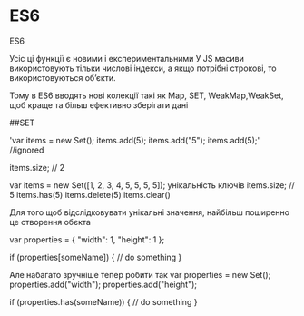 # ES6
ES6

Усіс ці функції є  новими  і експериментальними
У JS масиви використовують тільки числові індекси, а якщо потрібні строкові, то використовуються  об’єкти. 

Тому в ES6 вводять нові колекції такі як Map, SET, WeakMap,WeakSet, щоб краще та більш ефективно зберігати дані


##SET

'var items = new Set();
items.add(5);
items.add("5");
items.add(5);' //ignored

items.size;    // 2

var items = new Set([1, 2, 3, 4, 5, 5, 5, 5]); унікальність ключів
items.size;    // 5
items.has(5)
items.delete(5)
items.clear()

Для того щоб відслідковувати унікальні значення, найбільш поширенно це створення обєкта 

var properties = {
    "width": 1,
    "height": 1
};

if (properties[someName]) {
    // do something
}

Але набагато зручніше  тепер робити так
var properties = new Set();
properties.add("width");
properties.add("height");

if (properties.has(someName)) {
    // do something
}
